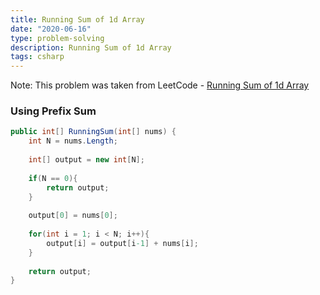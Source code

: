 ```yaml
---
title: Running Sum of 1d Array
date: "2020-06-16"
type: problem-solving
description: Running Sum of 1d Array
tags: csharp
---
```


Note: This problem was taken from LeetCode - [Running Sum of 1d Array](https://leetcode.com/problems/running-sum-of-1d-array/)

### Using Prefix Sum

```csharp
public int[] RunningSum(int[] nums) {
	int N = nums.Length;
	
	int[] output = new int[N];
	
	if(N == 0){
		return output;
	}
	
	output[0] = nums[0];
	
	for(int i = 1; i < N; i++){
		output[i] = output[i-1] + nums[i];
	}
	
	return output;
}
```
